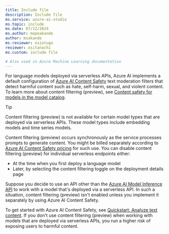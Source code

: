 ```yaml
---
title: Include file
description: Include file
ms.service: azure-ai-studio
ms.topic: include
ms.date: 07/12/2024
ms.author: mopeakande
author: msakande
ms.reviewer: osiotugo
reviewer: ositanachi
ms.custom: include file

# Also used in Azure Machine Learning documentation
---
```


For language models deployed via serverless APIs, Azure AI implements a default configuration of [Azure AI Content Safety](../../ai-services/content-safety/overview.md) text moderation filters that detect harmful content such as hate, self-harm, sexual, and violent content. To learn more about content filtering (preview), see [Content safety for models in the model catalog](../concepts/model-catalog-content-safety.md). 

> [!TIP]
> Content filtering (preview) is not available for certain model types that are deployed via serverless APIs. These model types include embedding models and time series models.

Content filtering (preview) occurs synchronously as the service processes prompts to generate content. You might be billed separately according to [Azure AI Content Safety pricing](https://azure.microsoft.com/pricing/details/cognitive-services/content-safety/) for such use. You can disable content filtering (preview) for individual serverless endpoints either:

- At the time when you first deploy a language model
- Later, by selecting the content filtering toggle on the deployment details page

Suppose you decide to use an API other than the [Azure AI Model Inference API](/azure/ai-studio/reference/reference-model-inference-api) to work with a model that's deployed via a serverless API. In such a situation, content filtering (preview) isn't enabled unless you implement it separately by using Azure AI Content Safety.

To get started with Azure AI Content Safety, see [Quickstart: Analyze text content](/azure/ai-services/content-safety/quickstart-text). If you don't use content filtering (preview) when working with models that are deployed via serverless APIs, you run a higher risk of exposing users to harmful content.

